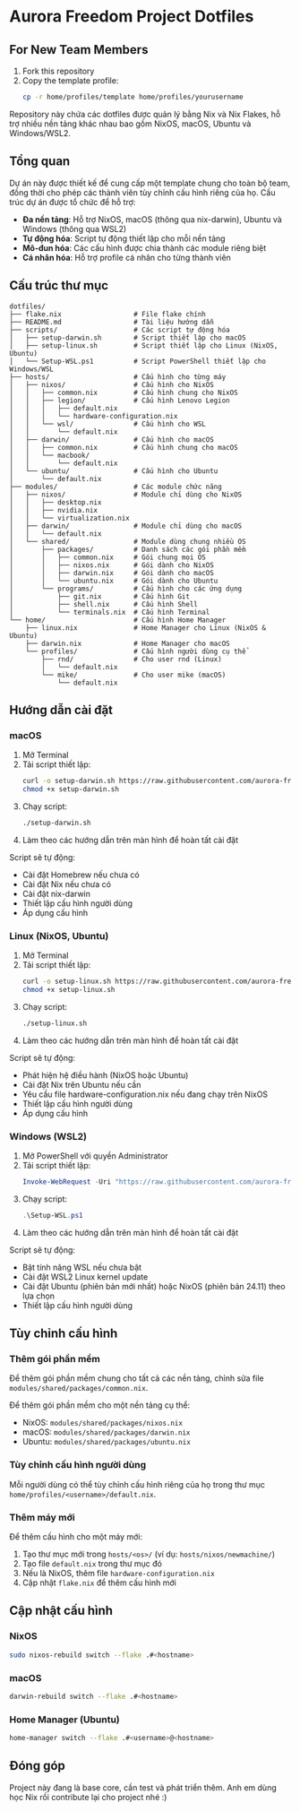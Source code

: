 # Aurora Freedom Project Dotfiles

## For New Team Members

1. Fork this repository
2. Copy the template profile:
   ```bash
   cp -r home/profiles/template home/profiles/yourusername
   ```

Repository này chứa các dotfiles được quản lý bằng Nix và Nix Flakes, hỗ trợ nhiều nền tảng khác nhau bao gồm NixOS, macOS, Ubuntu và Windows/WSL2.

## Tổng quan

Dự án này được thiết kế để cung cấp một template chung cho toàn bộ team, đồng thời cho phép các thành viên tùy chỉnh cấu hình riêng của họ. Cấu trúc dự án được tổ chức để hỗ trợ:

- **Đa nền tảng**: Hỗ trợ NixOS, macOS (thông qua nix-darwin), Ubuntu và Windows (thông qua WSL2)
- **Tự động hóa**: Script tự động thiết lập cho mỗi nền tảng
- **Mô-đun hóa**: Các cấu hình được chia thành các module riêng biệt
- **Cá nhân hóa**: Hỗ trợ profile cá nhân cho từng thành viên

## Cấu trúc thư mục

```
dotfiles/
├── flake.nix                  # File flake chính
├── README.md                  # Tài liệu hướng dẫn
├── scripts/                   # Các script tự động hóa
│   ├── setup-darwin.sh        # Script thiết lập cho macOS
│   ├── setup-linux.sh         # Script thiết lập cho Linux (NixOS, Ubuntu)
│   └── Setup-WSL.ps1          # Script PowerShell thiết lập cho Windows/WSL
├── hosts/                     # Cấu hình cho từng máy
│   ├── nixos/                 # Cấu hình cho NixOS
│   │   ├── common.nix         # Cấu hình chung cho NixOS
│   │   ├── legion/            # Cấu hình Lenovo Legion
│   │   │   ├── default.nix
│   │   │   └── hardware-configuration.nix
│   │   └── wsl/               # Cấu hình cho WSL
│   │       └── default.nix
│   ├── darwin/                # Cấu hình cho macOS
│   │   ├── common.nix         # Cấu hình chung cho macOS
│   │   └── macbook/
│   │       └── default.nix
│   └── ubuntu/                # Cấu hình cho Ubuntu
│       └── default.nix
├── modules/                   # Các module chức năng
│   ├── nixos/                 # Module chỉ dùng cho NixOS
│   │   ├── desktop.nix
│   │   ├── nvidia.nix
│   │   └── virtualization.nix
│   ├── darwin/                # Module chỉ dùng cho macOS
│   │   └── default.nix
│   └── shared/                # Module dùng chung nhiều OS
│       ├── packages/          # Danh sách các gói phần mềm
│       │   ├── common.nix     # Gói chung mọi OS
│       │   ├── nixos.nix      # Gói dành cho NixOS
│       │   ├── darwin.nix     # Gói dành cho macOS
│       │   └── ubuntu.nix     # Gói dành cho Ubuntu
│       └── programs/          # Cấu hình cho các ứng dụng
│           ├── git.nix        # Cấu hình Git
│           ├── shell.nix      # Cấu hình Shell
│           └── terminals.nix  # Cấu hình Terminal
└── home/                      # Cấu hình Home Manager
    ├── linux.nix              # Home Manager cho Linux (NixOS & Ubuntu)
    ├── darwin.nix             # Home Manager cho macOS
    └── profiles/              # Cấu hình người dùng cụ thể
        ├── rnd/               # Cho user rnd (Linux)
        │   └── default.nix
        └── mike/              # Cho user mike (macOS)
            └── default.nix
```

## Hướng dẫn cài đặt

### macOS

1. Mở Terminal
2. Tải script thiết lập:
   ```bash
   curl -o setup-darwin.sh https://raw.githubusercontent.com/aurora-freedom-project/dotfiles/main/scripts/setup-darwin.sh
   chmod +x setup-darwin.sh
   ```
3. Chạy script:
   ```bash
   ./setup-darwin.sh
   ```
4. Làm theo các hướng dẫn trên màn hình để hoàn tất cài đặt

Script sẽ tự động:
- Cài đặt Homebrew nếu chưa có
- Cài đặt Nix nếu chưa có
- Cài đặt nix-darwin
- Thiết lập cấu hình người dùng
- Áp dụng cấu hình

### Linux (NixOS, Ubuntu)

1. Mở Terminal
2. Tải script thiết lập:
   ```bash
   curl -o setup-linux.sh https://raw.githubusercontent.com/aurora-freedom-project/dotfiles/main/scripts/setup-linux.sh
   chmod +x setup-linux.sh
   ```
3. Chạy script:
   ```bash
   ./setup-linux.sh
   ```
4. Làm theo các hướng dẫn trên màn hình để hoàn tất cài đặt

Script sẽ tự động:
- Phát hiện hệ điều hành (NixOS hoặc Ubuntu)
- Cài đặt Nix trên Ubuntu nếu cần
- Yêu cầu file hardware-configuration.nix nếu đang chạy trên NixOS
- Thiết lập cấu hình người dùng
- Áp dụng cấu hình

### Windows (WSL2)

1. Mở PowerShell với quyền Administrator
2. Tải script thiết lập:
   ```powershell
   Invoke-WebRequest -Uri "https://raw.githubusercontent.com/aurora-freedom-project/dotfiles/main/scripts/Setup-WSL.ps1" -OutFile "Setup-WSL.ps1"
   ```
3. Chạy script:
   ```powershell
   .\Setup-WSL.ps1
   ```
4. Làm theo các hướng dẫn trên màn hình để hoàn tất cài đặt

Script sẽ tự động:
- Bật tính năng WSL nếu chưa bật
- Cài đặt WSL2 Linux kernel update
- Cài đặt Ubuntu (phiên bản mới nhất) hoặc NixOS (phiên bản 24.11) theo lựa chọn
- Thiết lập cấu hình người dùng

## Tùy chỉnh cấu hình

### Thêm gói phần mềm

Để thêm gói phần mềm chung cho tất cả các nền tảng, chỉnh sửa file `modules/shared/packages/common.nix`.

Để thêm gói phần mềm cho một nền tảng cụ thể:
- NixOS: `modules/shared/packages/nixos.nix`
- macOS: `modules/shared/packages/darwin.nix`
- Ubuntu: `modules/shared/packages/ubuntu.nix`

### Tùy chỉnh cấu hình người dùng

Mỗi người dùng có thể tùy chỉnh cấu hình riêng của họ trong thư mục `home/profiles/<username>/default.nix`.

### Thêm máy mới

Để thêm cấu hình cho một máy mới:

1. Tạo thư mục mới trong `hosts/<os>/` (ví dụ: `hosts/nixos/newmachine/`)
2. Tạo file `default.nix` trong thư mục đó
3. Nếu là NixOS, thêm file `hardware-configuration.nix`
4. Cập nhật `flake.nix` để thêm cấu hình mới

## Cập nhật cấu hình

### NixOS

```bash
sudo nixos-rebuild switch --flake .#<hostname>
```

### macOS

```bash
darwin-rebuild switch --flake .#<hostname>
```

### Home Manager (Ubuntu)

```bash
home-manager switch --flake .#<username>@<hostname>
```

## Đóng góp

Project này đang là base core, cần test và phát triển thêm. Anh em dùng học Nix rồi contribute lại cho project nhé :)
